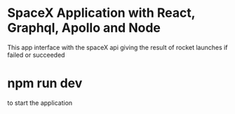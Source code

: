 # SpaceX Application with React, Graphql, Apollo and Node

This app interface with the spaceX api giving the result of rocket launches if failed or succeeded

# npm run dev 
to start the application
